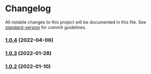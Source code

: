 # Changelog

All notable changes to this project will be documented in this file. See [standard-version](https://github.com/conventional-changelog/standard-version) for commit guidelines.

### [1.0.4](https://github.com/dnb-org/dnb-hugo-testcontent/compare/v1.0.3...v1.0.4) (2022-04-06)

### [1.0.3](https://github.com/dnb-org/dnb-hugo-testcontent/compare/v1.0.0...v1.0.3) (2022-01-28)

### [1.0.2](https://github.com/dnb-org/dnb-hugo-testcontent/compare/v1.0.0...v1.0.2) (2022-01-10)
